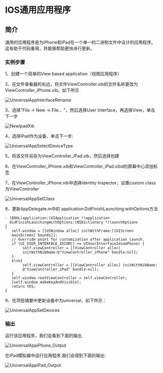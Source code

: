 
# IOS通用应用程序

## 简介

通用的应用程序是为iPhone和iPad在一个单一的二进制文件中设计的应用程序。这有助于代码重用，并能够帮助更快进行更新。

### 实例步骤

1、创建一个简单的View based application（视图应用程序）

2、在文件查看器的右边，将文件ViewController.xib的文件名称更改为ViewController_iPhone.xib，如下所示

![UniversalAppInterfaceRename](../img/UniversalAppInterfaceRename.jpg)

3、选择"File -&gt; New -&gt; File... "，然后选择User Interface，再选择View，单击下一步

![NewIpadXib](../img/NewIpadXib.jpg)

4、选择iPad作为设备，单击下一步:

![UniversalAppSelectDeviceType](../img/UniversalAppSelectDeviceType.jpg)

5、将该文件另存为ViewController_iPad.xib，然后选择创建

6、在ViewController_iPhone.xib和ViewController_iPad.xibd的屏幕中心添加标签

7、在ViewController_iPhone.xib中选择identity inspector，设置custom class为ViewController

![UniversalAppSetClass](../img/UniversalAppSetClass.jpg)

8、更新AppDelegate.m中的 application:DidFinishLaunching:withOptions方法

```
- (BOOL)application:(UIApplication *)application
  didFinishLaunchingWithOptions:(NSDictionary *)launchOptions
{
   self.window = [[UIWindow alloc] initWithFrame:[[UIScreen 
   mainScreen] bounds]];
   // Override point for customization after application launch.
   if (UI_USER_INTERFACE_IDIOM() == UIUserInterfaceIdiomPhone) {
        self.viewController = [[ViewController alloc] 
        initWithNibName:@"ViewController_iPhone" bundle:nil];
   }
   else{
        self.viewController = [[ViewController alloc] initWithNibName:
        @"ViewController_iPad" bundle:nil];
   }
   self.window.rootViewController = self.viewController;
   [self.window makeKeyAndVisible];
   return YES;
}

```

9、在项目摘要中更新设备中为universal，如下所示：

![UniversalAppSetDevices](../img/UniversalAppSetDevices.jpg)

### 输出

运行该应用程序，我们会看到下面的输出

![UniversalAppiPhone_Output](../img/UniversalAppiPhone_Output.jpg)

在iPad模拟器中运行应用程序,我们会得到下面的输出:

![UniversalAppiPad_Output](../img/UniversalAppiPad_Output.jpg)
